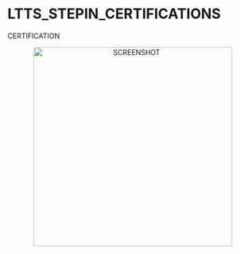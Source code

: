 # LTTS_STEPIN_CERTIFICATIONS
CERTIFICATION
<p align="center">
  <img src="C:\Users\vedantgupta\OneDrive\Pictures\Screenshots\AGILE CERIFICATION.png" alt="SCREENSHOT" width="400"/>
